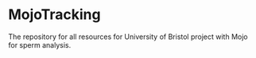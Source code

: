 # MojoTracking
The repository for all resources for University of Bristol project with Mojo for sperm analysis. 


